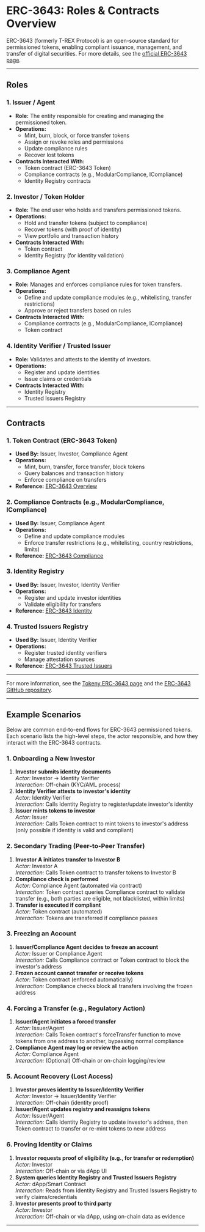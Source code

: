 # ERC-3643: Roles & Contracts Overview

ERC-3643 (formerly T-REX Protocol) is an open-source standard for permissioned tokens, enabling compliant issuance, management, and transfer of digital securities. For more details, see the [official ERC-3643 page](https://tokeny.com/erc3643/).

---

## Roles

### 1. Issuer / Agent
- **Role:** The entity responsible for creating and managing the permissioned token.
- **Operations:**
  - Mint, burn, block, or force transfer tokens
  - Assign or revoke roles and permissions
  - Update compliance rules
  - Recover lost tokens
- **Contracts Interacted With:**
  - Token contract (ERC-3643 Token)
  - Compliance contracts (e.g., ModularCompliance, ICompliance)
  - Identity Registry contracts

### 2. Investor / Token Holder
- **Role:** The end user who holds and transfers permissioned tokens.
- **Operations:**
  - Hold and transfer tokens (subject to compliance)
  - Recover tokens (with proof of identity)
  - View portfolio and transaction history
- **Contracts Interacted With:**
  - Token contract
  - Identity Registry (for identity validation)

### 3. Compliance Agent
- **Role:** Manages and enforces compliance rules for token transfers.
- **Operations:**
  - Define and update compliance modules (e.g., whitelisting, transfer restrictions)
  - Approve or reject transfers based on rules
- **Contracts Interacted With:**
  - Compliance contracts (e.g., ModularCompliance, ICompliance)
  - Token contract

### 4. Identity Verifier / Trusted Issuer
- **Role:** Validates and attests to the identity of investors.
- **Operations:**
  - Register and update identities
  - Issue claims or credentials
- **Contracts Interacted With:**
  - Identity Registry
  - Trusted Issuers Registry

---

## Contracts

### 1. Token Contract (ERC-3643 Token)
- **Used By:** Issuer, Investor, Compliance Agent
- **Operations:**
  - Mint, burn, transfer, force transfer, block tokens
  - Query balances and transaction history
  - Enforce compliance on transfers
- **Reference:** [ERC-3643 Overview](https://tokeny.com/erc3643/)

### 2. Compliance Contracts (e.g., ModularCompliance, ICompliance)
- **Used By:** Issuer, Compliance Agent
- **Operations:**
  - Define and update compliance modules
  - Enforce transfer restrictions (e.g., whitelisting, country restrictions, limits)
- **Reference:** [ERC-3643 Compliance](https://tokeny.com/erc3643/)

### 3. Identity Registry
- **Used By:** Issuer, Investor, Identity Verifier
- **Operations:**
  - Register and update investor identities
  - Validate eligibility for transfers
- **Reference:** [ERC-3643 Identity](https://tokeny.com/erc3643/)

### 4. Trusted Issuers Registry
- **Used By:** Issuer, Identity Verifier
- **Operations:**
  - Register trusted identity verifiers
  - Manage attestation sources
- **Reference:** [ERC-3643 Trusted Issuers](https://tokeny.com/erc3643/)

---

For more information, see the [Tokeny ERC-3643 page](https://tokeny.com/erc3643/) and the [ERC-3643 GitHub repository](https://github.com/TokenySolutions/ERC3643).

---

## Example Scenarios

Below are common end-to-end flows for ERC-3643 permissioned tokens. Each scenario lists the high-level steps, the actor responsible, and how they interact with the ERC-3643 contracts.

### 1. Onboarding a New Investor
1. **Investor submits identity documents**  
   *Actor:* Investor → Identity Verifier  
   *Interaction:* Off-chain (KYC/AML process)
2. **Identity Verifier attests to investor's identity**  
   *Actor:* Identity Verifier  
   *Interaction:* Calls Identity Registry to register/update investor's identity
3. **Issuer mints tokens to investor**  
   *Actor:* Issuer  
   *Interaction:* Calls Token contract to mint tokens to investor's address (only possible if identity is valid and compliant)

### 2. Secondary Trading (Peer-to-Peer Transfer)
1. **Investor A initiates transfer to Investor B**  
   *Actor:* Investor A  
   *Interaction:* Calls Token contract to transfer tokens to Investor B
2. **Compliance check is performed**  
   *Actor:* Compliance Agent (automated via contract)  
   *Interaction:* Token contract queries Compliance contract to validate transfer (e.g., both parties are eligible, not blacklisted, within limits)
3. **Transfer is executed if compliant**  
   *Actor:* Token contract (automated)  
   *Interaction:* Tokens are transferred if compliance passes

### 3. Freezing an Account
1. **Issuer/Compliance Agent decides to freeze an account**  
   *Actor:* Issuer or Compliance Agent  
   *Interaction:* Calls Compliance contract or Token contract to block the investor's address
2. **Frozen account cannot transfer or receive tokens**  
   *Actor:* Token contract (enforced automatically)  
   *Interaction:* Compliance checks block all transfers involving the frozen address

### 4. Forcing a Transfer (e.g., Regulatory Action)
1. **Issuer/Agent initiates a forced transfer**  
   *Actor:* Issuer/Agent  
   *Interaction:* Calls Token contract's forceTransfer function to move tokens from one address to another, bypassing normal compliance
2. **Compliance Agent may log or review the action**  
   *Actor:* Compliance Agent  
   *Interaction:* (Optional) Off-chain or on-chain logging/review

### 5. Account Recovery (Lost Access)
1. **Investor proves identity to Issuer/Identity Verifier**  
   *Actor:* Investor → Issuer/Identity Verifier  
   *Interaction:* Off-chain (identity proof)
2. **Issuer/Agent updates registry and reassigns tokens**  
   *Actor:* Issuer/Agent  
   *Interaction:* Calls Identity Registry to update investor's address, then Token contract to transfer or re-mint tokens to new address

### 6. Proving Identity or Claims
1. **Investor requests proof of eligibility (e.g., for transfer or redemption)**  
   *Actor:* Investor  
   *Interaction:* Off-chain or via dApp UI
2. **System queries Identity Registry and Trusted Issuers Registry**  
   *Actor:* dApp/Smart Contract  
   *Interaction:* Reads from Identity Registry and Trusted Issuers Registry to verify claims/credentials
3. **Investor presents proof to third party**  
   *Actor:* Investor  
   *Interaction:* Off-chain or via dApp, using on-chain data as evidence

---
